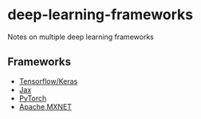 # deep-learning-frameworks
Notes on multiple deep learning frameworks

## Frameworks

* [Tensorflow/Keras](https://www.tensorflow.org/)
* [Jax](https://jax.readthedocs.io/en/latest/notebooks/quickstart.html)
* [PyTorch](https://pytorch.org/)
* [Apache MXNET](https://mxnet.apache.org/versions/1.9.1/)
